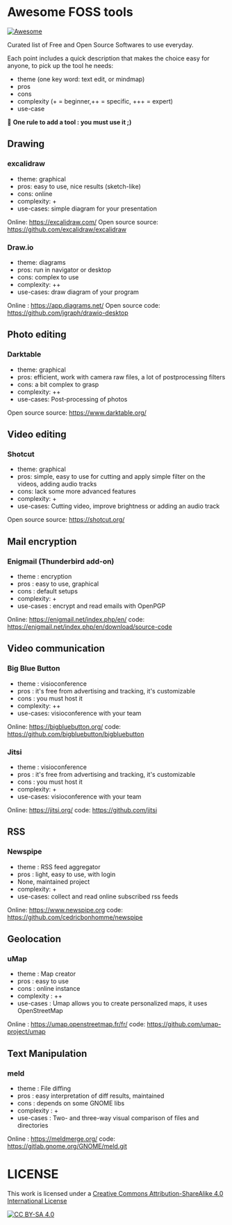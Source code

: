 # Awesome FOSS tools
[![Awesome](https://awesome.re/badge-flat2.svg)](https://awesome.re)

Curated list of Free and Open Source Softwares to use everyday.

Each point includes a quick description that makes the choice easy for anyone, to pick up the tool he needs: 
  - theme (one key word: text edit, or mindmap)
  - pros
  - cons
  - complexity (+ = beginner,++ = specific, +++ = expert)
  - use-case
  
 :straight_ruler: **One rule to add a tool : you must use it ;)**
 
## Drawing

### excalidraw

- theme: graphical
- pros: easy to use, nice results (sketch-like)
- cons: online
- complexity: +
- use-cases: simple diagram for your presentation

Online: https://excalidraw.com/ Open source source: https://github.com/excalidraw/excalidraw

### Draw.io

- theme: diagrams
- pros: run in navigator or desktop
- cons: complex to use
- complexity: ++
- use-cases: draw diagram of your program

Online : https://app.diagrams.net/ Open source code: https://github.com/jgraph/drawio-desktop


## Photo editing

### Darktable

- theme: graphical
- pros: efficient, work with camera raw files, a lot of postprocessing filters
- cons: a bit complex to grasp
- complexity: ++
- use-cases: Post-processing of photos

Open source source: https://www.darktable.org/

## Video editing

### Shotcut

- theme: graphical
- pros: simple, easy to use for cutting and apply simple filter on the videos, adding audio tracks
- cons: lack some more advanced features
- complexity: +
- use-cases: Cutting video, improve brightness or adding an audio track

Open source source: https://shotcut.org/


## Mail encryption

### Enigmail (Thunderbird add-on)

- theme : encryption
- pros : easy to use, graphical
- cons : default setups
- complexity: +
- use-cases : encrypt and read emails with OpenPGP

Online: https://enigmail.net/index.php/en/ code: https://enigmail.net/index.php/en/download/source-code

## Video communication

### Big Blue Button

- theme : visioconference
- pros : it's free from advertising and tracking, it's customizable
- cons : you must host it
- complexity: ++
- use-cases: visioconference with your team

Online: https://bigbluebutton.org/ code: https://github.com/bigbluebutton/bigbluebutton

### Jitsi

- theme : visioconference
- pros : it's free from advertising and tracking, it's customizable
- cons : you must host it
- complexity: +
- use-cases: visioconference with your team

Online: https://jitsi.org/ code: https://github.com/jitsi

## RSS

### Newspipe

- theme : RSS feed aggregator
- pros : light, easy to use, with login
- None, maintained project
- complexity: +
- use-cases: collect and read online subscribed rss feeds

Online: https://www.newspipe.org code: https://github.com/cedricbonhomme/newspipe

## Geolocation

### uMap 

- theme : Map creator
- pros : easy to use
- cons : online instance
- complexity : ++
- use-cases :  Umap allows you to create personalized maps, it uses OpenStreetMap

Online : https://umap.openstreetmap.fr/fr/ code: https://github.com/umap-project/umap

## Text Manipulation

### meld

- theme : File diffing
- pros : easy interpretation of diff results, maintained
- cons : depends on some GNOME libs
- complexity : +
- use-cases : Two- and three-way visual comparison of files and directories

Online : https://meldmerge.org/ code: https://gitlab.gnome.org/GNOME/meld.git

# LICENSE 

This work is licensed under a [Creative Commons Attribution-ShareAlike 4.0 International License](./LICENSE)

[![CC BY-SA 4.0][cc-by-sa-image]][cc-by-sa]

[cc-by-sa]: http://creativecommons.org/licenses/by-sa/4.0/
[cc-by-sa-image]: https://licensebuttons.net/l/by-sa/4.0/88x31.png
[cc-by-sa-shield]: https://img.shields.io/badge/License-CC%20BY--SA%204.0-lightgrey.svg
